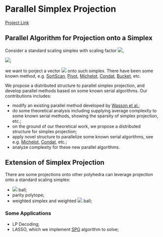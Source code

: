 # Parallel Simplex Projection

[Project Link](https://github.com/foreverdyz/Parallel-Simplex-Projection)

##  Parallel Algorithm for Projection onto a Simplex

Consider a standard scaling simplex with scaling factor <img src="https://render.githubusercontent.com/render/math?math=b">,

<img src="https://render.githubusercontent.com/render/math?math=\Delta_b:=\{v\in\mathbb{R}^n\ |\ \sum_{i=1}^{n}v_i=b\}">;

we want to porject a vector <img src="https://render.githubusercontent.com/render/math?math=d"> onto such simplex. There have been some known method, e.g. [SortScan](https://link.springer.com/article/10.1007/BF01580223), [Pivot](https://dl.acm.org/doi/abs/10.1145/1390156.1390191), [Michelot](https://dl.acm.org/doi/abs/10.5555/3228358.3228653), [Condat](https://link.springer.com/article/10.1007/s10107-015-0946-6), [Bucket](https://link.springer.com/article/10.1007/s10107-019-01401-3), etc.

We propose a distributed structure to parallel simplex projection, and develop parallel methods based on some known serial algorithms. Our contributions includes:
- modify an existing parallel method developed by [Wasson et al.](https://ieeexplore.ieee.org/document/8768221);
- do some theoretical analysis including supplying average complexity to some known serial methods, showing the sparsity of simplex projection, etc.;
- on the ground of our theoretical work, we propose a distributed structure for simplex projection;
- apply novel structure to parallelize some known serial algorithms, see e.g. [Michelot](https://dl.acm.org/doi/abs/10.5555/3228358.3228653), [Condat](https://link.springer.com/article/10.1007/s10107-015-0946-6), etc.;
- analyze complexity for these new parallel algorithms.

## Extension of Simplex Projection

There are some projections onto other polyhedra can leverage projection onto a standard scaling simplex:
- <img src="https://render.githubusercontent.com/render/math?math=\ell_1"> ball;
- parity polytope;
- weighted simplex and weighted <img src="https://render.githubusercontent.com/render/math?math=\ell_1"> ball;

### Some Applications

- LP Decoding;
- LASSO, which we implement [SPG](https://epubs.siam.org/doi/10.1137/S1052623497330963#:~:text=Nonmonotone%20projected%20gradient%20techniques%20are,functions%20on%20closed%20convex%20sets.&text=In%20particular%2C%20the%20nonmonotone%20strategy,to%20accelerate%20the%20convergence%20process.) algorithm to solve;
  
